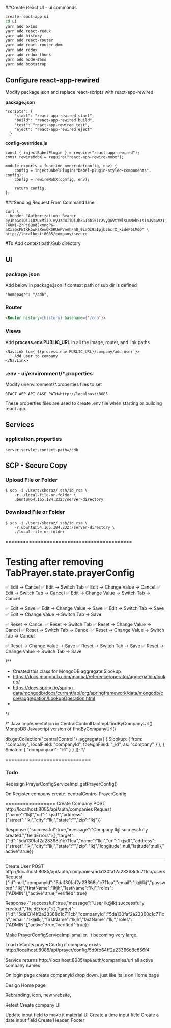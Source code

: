 ##Create React UI - ui commands
```bash
create-react-app ui
cd ui
yarn add axios
yarn add react-redux
yarn add history
yarn add react-router
yarn add react-router-dom
yarn add redux
yarn add redux-thunk
yarn add node-sass
yarn add bootstrap
```

## Configure react-app-rewired
Modify package.json and replace react-scripts with react-app-rewired

**package.json**
```
"scripts": {
    "start": "react-app-rewired start",
    "build": "react-app-rewired build",
    "test": "react-app-rewired test",
    "eject": "react-app-rewired eject"
  }
```

**config-overrides.js**
```ecmascript 6
const { injectBabelPlugin } = require("react-app-rewired");
const rewireMobX = require("react-app-rewire-mobx");

module.exports = function override(config, env) {
    config = injectBabelPlugin("babel-plugin-styled-components", config);
    config = rewireMobX(config, env);

    return config;
};
```

###Sending Request From Command Line
```
curl \
--header "Authorization: Bearer eyJhbGciOiJIUzUxMiJ9.eyJzdWIiOiJhZG1pbi51c2VyQGVtYWlsLmNvbSIsInJvbGVzIjpbIkFETUlOIiwiVVNFUiJdLCJleHAiOjE1Mzg3MDUxMTd9.e89-FX8WI-2rPj6Q8dJxmngP6-aXxaGxPWtKk5wF2XewGKSRUePVeAhFhD_9iaQI9aIpjbz6crX_kideP6LM0Q" \
http://localhost:8085/company/secure
```

#To Add context path/Sub directory
## UI
### package.json
Add below in package.json if context path or sub dir is defined
```
"homepage": "/cdb",
```

### Router
```html
<Router history={history} basename={'/cdb'}>
```

### Views
Add **process.env.PUBLIC_URL** in all the image,
router, and link paths
```
<NavLink to={`${process.env.PUBLIC_URL}/company/add-user`}>
    Add user to company
</NavLink>
```
### .env - ui/environment/*.properties
Modify ui/environment/*.properties files to set
```
REACT_APP_API_BASE_PATH=http://localhost:8085
```
These properties files are used to create .env file
when starting or building react app.


## Services

### application.properties
```
server.servlet.context-path=/cdb
```

## SCP - Secure Copy

### Upload File or Folder
```
$ scp -i /Users/sheraz/.ssh/id_rsa \
    -r ./local-file-or-folder \
    ubuntu@54.165.184.232:/server-directory
```

### Download File or Folder
```
$ scp -i /Users/sheraz/.ssh/id_rsa \
    -r ubuntu@54.165.184.232:/server-directory \
    ./local-file-or-folder
```
===========================================




Testing after removing TabPrayer.state.prayerConfig
===================================================

✅ Edit -> Cancel
✅ Edit -> Switch Tab
✅ Edit -> Change Value -> Cancel
✅ Edit -> Switch Tab -> Cancel
✅ Edit -> Change Value -> Switch Tab -> Cancel

✅ Edit -> Save
✅ Edit -> Change Value -> Save
✅ Edit -> Switch Tab -> Save
✅ Edit -> Change Value -> Switch Tab -> Save

✅ Reset -> Cancel
✅ Reset -> Switch Tab
✅ Reset -> Change Value -> Cancel
✅ Reset -> Switch Tab -> Cancel
✅ Reset -> Change Value -> Switch Tab -> Cancel

✅ Reset -> Change Value -> Save
✅ Reset -> Switch Tab -> Save
✅ Reset -> Change Value -> Switch Tab -> Save





/**
 * Created this class for MongoDB aggregate.$lookup
 * https://docs.mongodb.com/manual/reference/operator/aggregation/lookup/
 * https://docs.spring.io/spring-data/mongodb/docs/current/api/org/springframework/data/mongodb/core/aggregation/LookupOperation.html
 *
 */


 /*
Java Implementation in CentralControlDaoImpl.findByCompanyUrl()
  MongoDB Javascript version of findByCompanyUrl()

  db.getCollection("centralControl")
    .aggregate([
        {
            $lookup: {
                from: "company",
                localField: "companyId",
                foreignField: "_id",
                as: "company"
            }
        },
        {
            $match: {
                "company.url": "c1"
            }
        }
    ]);
   */

=============================

### Todo

Redesign PrayerConfigServiceImpl.getPrayerConfig()

On Register company create:
    centralControl
    PrayerConfig

=================
Create Company
POST
http://localhost:8085/api/auth/companies
Request
{"name":"lkjl","url":"lkjsdf","address":{"street":"lkj","city":"lkj","state":"","zip":"lkj"}}

Response
{"successful":true,"message":"Company lkjl successfully created.","fieldErrors":{},"target":{"id":"5da130faf2a23368c1c711ca","name":"lkjl","url":"lkjsdf","address":{"street":"lkj","city":"lkj","state":"","zip":"lkj","longitude":null,"latitude":null},"active":true}}

-------------
Create User
POST
http://localhost:8085/api/auth/companies/5da130faf2a23368c1c711ca/users
Request
{"id":null,"companyId":"5da130faf2a23368c1c711ca","email":"lk@lkj","password":"lkj","firstName":"lkjh","lastName":"lkj","roles":["ADMIN"],"active":true,"verified":true}

Response
{"successful":true,"message":"User lk@lkj successfully created.","fieldErrors":{},"target":{"id":"5da1314ff2a23368c1c711cb","companyId":"5da130faf2a23368c1c711ca","email":"lk@lkj","firstName":"lkjh","lastName":"lkj","roles":["ADMIN"],"active":true,"verified":true}}


Make PrayerConfigServiceImpl smaller. It becoming very large.

Load defaults prayerConfig if company exists
http://localhost:8085/api/prayer/config/5d9fb64ff2a23366c8c856f4

Service returns http://localhost:8085/api/auth/companies/url all active company names

On login page create companyId drop down. just like its is on Home page

Design Home page

Rebranding, icon, new website,

Retest Create company UI

Update input field to make it material UI
Create a time input field
Create a date input field
Create Header, Footer

